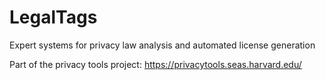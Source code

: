 # LegalTags
Expert systems for privacy law analysis and automated license generation

Part of the privacy tools project: https://privacytools.seas.harvard.edu/

